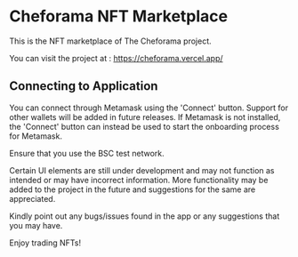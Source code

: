 # Cheforama NFT Marketplace

This is the NFT marketplace of The Cheforama project.

You can visit the project at : https://cheforama.vercel.app/

## Connecting to Application

You can connect through Metamask using the 'Connect' button. Support for other wallets will be added in future releases.
If Metamask is not installed, the 'Connect' button can instead be used to start the onboarding process for Metamask.

Ensure that you use the BSC test network.

Certain UI elements are still under development and may not function as intended or may have incorrect information.
More functionality may be added to the project in the future and suggestions for the same are appreciated.

Kindly point out any bugs/issues found in the app or any suggestions that you may have. 

Enjoy trading NFTs!